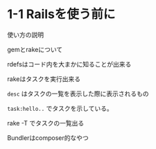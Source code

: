 # 1-1 Railsを使う前に
使い方の説明

gemとrakeについて

rdefsはコード内を大まかに知ることが出来る

rakeはタスクを実行出来る

`desc` はタスクの一覧を表示した際に表示されるもの

`task:hello..` でタスクを示している。

rake -T でタスクの一覧出る

Bundlerはcomposer的なやつ

